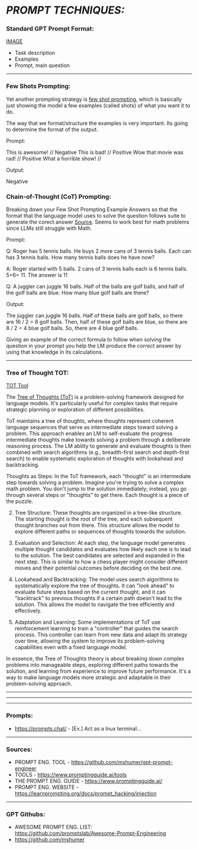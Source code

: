 # *PROMPT TECHNIQUES:*

### Standard GPT Prompt Format: 

[IMAGE](https://miro.medium.com/v2/resize:fit:1400/format:webp/1*OrfhOZhi-PmOjUY-cLI0_g.png)

* Task description
* Examples
* Prompt, main question

***

### Few Shots Prompting:

Yet another prompting strategy is [few shot prompting](https://learnprompting.org/docs/basics/few_shot), which is basically just showing the model a few examples (called shots) of what you want it to do.

The way that we format/structure the examples is very important. Its going to determine the format of the output.

Prompt:

This is awesome! // Negative
This is bad! // Positive
Wow that movie was rad! // Positive
What a horrible show! //

Output:

Negative

### Chain-of-Thought (CoT) Prompting:

Breaking down your Few Shot Prompting Example Answers so that the format that the language model uses to solve the question follows suite to generate the corect answer [Source](https://www.promptingguide.ai/techniques/cot). Seems to work best for math problems since LLMs still struggle with Math.

Prompt:

Q: Roger has 5 tennis balls. He buys 2 more cans of 3 tennis balls. Each can has 3 tennis balls. How many tennis balls does he have now?

A: Roger started with 5 balls. 2 cans of 3 tennis balls each is 6 tennis balls. 5+6= 11. The answer is 11

Q: A juggler can juggle 16 balls. Half of the balls are golf balls, and half of the golf balls are blue. How many blue golf balls are there?

Output:

The juggler can juggle 16 balls. Half of these balls are golf balls, so there are 16 / 2 = 8 golf balls. Then, half of these golf balls are blue, so there are 8 / 2 = 4 blue golf balls. So, there are 4 blue golf balls.

Giving an example of the correct formula to follow when solving the question in your prompt you help the LM produce the correct answer by using that knowledge in its calculations.
  
***

### Tree of Thought TOT:

[TOT Tool](https://github.com/kyegomez/tree-of-thoughts)

The [Tree of Thoughts (ToT)](https://www.promptingguide.ai/techniques/tot) is a problem-solving framework designed for language models. It's particularly useful for complex tasks that require strategic planning or exploration of different possibilities.

ToT maintains a tree of thoughts, where thoughts represent coherent language sequences that serve as intermediate steps toward solving a problem. This approach enables an LM to self-evaluate the progress intermediate thoughts make towards solving a problem through a deliberate reasoning process. The LM ability to generate and evaluate thoughts is then combined with search algorithms (e.g., breadth-first search and depth-first search) to enable systematic exploration of thoughts with lookahead and backtracking.

Thoughts as Steps: In the ToT framework, each "thought" is an intermediate step towards solving a problem. Imagine you're trying to solve a complex math problem. You don't jump to the solution immediately; instead, you go through several steps or "thoughts" to get there. Each thought is a piece of the puzzle.

2. Tree Structure: These thoughts are organized in a tree-like structure. The starting thought is the root of the tree, and each subsequent thought branches out from there. This structure allows the model to explore different paths or sequences of thoughts towards the solution.

3. Evaluation and Selection: At each step, the language model generates multiple thought candidates and evaluates how likely each one is to lead to the solution. The best candidates are selected and expanded in the next step. This is similar to how a chess player might consider different moves and their potential outcomes before deciding on the best one.

4. Lookahead and Backtracking: The model uses search algorithms to systematically explore the tree of thoughts. It can "look ahead" to evaluate future steps based on the current thought, and it can "backtrack" to previous thoughts if a certain path doesn't lead to the solution. This allows the model to navigate the tree efficiently and effectively.

5. Adaptation and Learning: Some implementations of ToT use reinforcement learning to train a "controller" that guides the search process. This controller can learn from new data and adapt its strategy over time, allowing the system to improve its problem-solving capabilities even with a fixed language model.

In essence, the Tree of Thoughts theory is about breaking down complex problems into manageable steps, exploring different paths towards the solution, and learning from experience to improve future performance. It's a way to make language models more strategic and adaptable in their problem-solving approach.


***
***
***

### Prompts: 

* https://prompts.chat/ - [Ex.] Act as a lnux terminal...

***

### Sources:

* PROMPT ENG. TOOL - https://github.com/mshumer/gpt-prompt-engineer
* TOOLS - https://www.promptingguide.ai/tools
* THE PROMPT ENG. GUIDE - https://www.promptingguide.ai/
* PROMPT ENG. WEBSITE - https://learnprompting.org/docs/prompt_hacking/injection

***

### GPT Githubs:

* AWESOME PROMPT ENG. LIST: https://github.com/promptslab/Awesome-Prompt-Engineering
* https://github.com/mshumer
